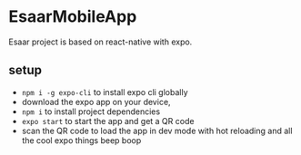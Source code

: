 # EsaarMobileApp

Esaar project is based on react-native with expo.

## setup
- `npm i -g expo-cli` to install expo cli globally
- download the expo app on your device,
- `npm i` to install project dependencies
- `expo start` to start the app and get a QR code
- scan the QR code to load the app in dev mode with hot reloading and all the cool expo things beep boop
